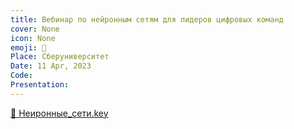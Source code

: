 ```yaml
---
title: Вебинар по нейронным сетям для лидеров цифровых команд
cover: None
icon: None
emoji: 🧠
Place: Сберуниверситет
Date: 11 Apr, 2023
Code: 
Presentation: 
---
```


[📎 Неиронные_сети.key](https://merkulov.top/Teaching/Talks/Вебинар_по_нейронным_сетям_для_лидеров_цифровых_команд/Неиронные_сети.key)
